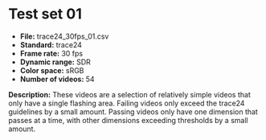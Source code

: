 # Test set 01

 - **File:** trace24_30fps_01.csv
 - **Standard:** trace24
 - **Frame rate:** 30 fps
 - **Dynamic range:** SDR
 - **Color space:** sRGB
 - **Number of videos:** 54

**Description:** These videos are a selection of relatively simple videos that only have a single flashing area. 
Failing videos only exceed the trace24 guidelines by a small amount.
Passing videos only have one dimension that passes at a time, with other dimensions exceeding thresholds by a small amount.
